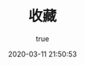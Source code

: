 ---
pageComponent:
  name: Catalogue
  data:
    key: views/04.收藏
    imgUrl: /assets/img/other.png
    description: CSS 
title: 收藏
date: 2020-03-11 21:50:53
permalink: /collect/
sidebar: false
article: false
comment: false
editLink: false
author: 
  name: nengkai
  link: https://github.com/Takichange
---
